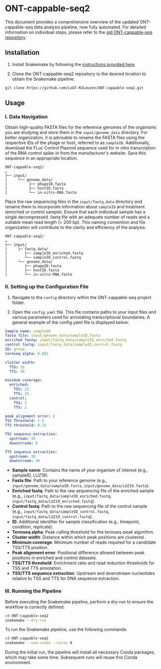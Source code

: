 # ONT-cappable-seq2

This document provides a comprehensive overview of the updated ONT-cappable-seq data analysis pipeline, now fully automated. For detailed information on individual steps, please refer to the [old ONT-cappable-seq repository](https://github.com/LoGT-KULeuven/ONT-cappable-seq).

## Installation

1. Install Snakemake by following the [instructions provided here](https://snakemake.readthedocs.io/en/stable/getting_started/installation.html).

2. Clone the ONT-cappable-seq2 repository to the desired location to obtain the Snakemake pipeline:

```bash
git clone https://github.com/LoGT-KULeuven/ONT-cappable-seq2.git
```

## Usage

### I. Data Navigation

Obtain high-quality FASTA files for the reference genomes of the organisms you are studying and store them in the `input/genome_data` directory. For better organization, it is advisable to rename the FASTA files using the respective IDs of the phage or host, referred to as `sampleID`. Additionally, download the FLuc Control Plasmid sequence used for in vitro transcription of the RNA control spike-in from the manufacturer's website. Save this sequence in an appropriate location.

```
ONT-cappable-seq2/
…
├── input/
|     └── genome_data/
|          ├── phageID.fasta
|          ├── hostID.fasta
|          └── in-vitro-RNA.fasta
```


Place the raw sequencing files in the `input/fastq_data` directory and rename them to incorporate information about `sampleID` and treatment (enriched or control sample). Ensure that each individual sample has a single decompressed .fastq file with an adequate number of reads and a suitable mean read length (> 200 bp). This naming convention and file organization will contribute to the clarity and efficiency of the analysis.

```
ONT-cappable-seq2/
…
├── input/
|     ├─ fastq_data/
|        ├── sampleID_enriched.fastq
|        └── sampleID_control.fastq
|     └── genome_data/
|        ├── phageID.fasta
|        ├── hostID.fasta
|        └── in-vitro-RNA.fasta
```
### II. Setting up the Configuration File

1. Navigate to the `config` directory within the ONT-cappable-seq project folder.

2. Open the `config.yaml` file. This file contains paths to your input files and various parameters used for annotating transcriptional boundaries. A general example of the config.yaml file is displayed below:

```yaml
Sample name: sampleID
fasta file: input/genome_data/sampleID.fasta 
enriched fastq: input/fastq_data/sampleID_enriched.fastq
control fastq: input/fastq_data/sampleID_control.fastq
ID: group
termseq alpha: 0.001

cluster width:
  TSS: 15
  TTS: 30

minimum coverage: 
  enriched:
    TSS: 25
    TTS: 25
  control:
    TSS: 2
    TTS: 2
    
peak alignment error: 2
TSS Threshold: 1.5
TTS threshold: 0.25

TSS sequence extraction:
  upstream: 40
  downstream: 0

TTS sequence extraction:
  upstream: 30
  downstream: 30
```

- **Sample name**: Contains the name of your organism of interest (e.g., sampleID, LUZ19).
- **Fasta file**: Path to your reference genome (e.g., `input/genome_data/sampleID.fasta`, `input/genome_data/LUZ19.fasta`).
- **Enriched fastq**: Path to the raw sequencing file of the enriched sample (e.g., `input/fastq_data/sampleID_enriched.fastq`, `input/fastq_data/LUZ19_enriched.fastq`).
- **Control fastq**: Path to the raw sequencing file of the control sample (e.g., `input/fastq_data/sampleID_control.fastq`, `input/fastq_data/LUZ19_control.fastq`).
- **ID**: Additional identifier for sample classification (e.g., timepoint, condition, replicate).
- **Termseq alpha**: Peak calling threshold for the termseq-peak algorithm.
- **Cluster width**: Distance within which peak positions are clustered.
- **Minimum coverage**: Minimum number of reads required for a candidate TSS/TTS position.
- **Peak alignment error**: Positional difference allowed between peak positions in enriched and control datasets.
- **TSS/TTS threshold**: Enrichment ratio and read reduction thresholds for TSS and TTS annotation.
- **TSS/TTS sequence extraction**: Upstream and downstream nucleotides relative to TSS and TTS for DNA sequence extraction.



### III. Running the Pipeline

Before executing the Snakemake pipeline, perform a dry-run to ensure the workflow is correctly defined:

```bash
cd ONT-cappable-seq2
snakemake --dry-run
```

To run the Snakemake pipeline, use the following commands:
```bash
cd ONT-cappable-seq2
snakemake --use-conda --cores 8
```
During the initial run, the pipeline will install all necessary Conda packages, which may take some time. Subsequent runs will reuse this Conda environment.
